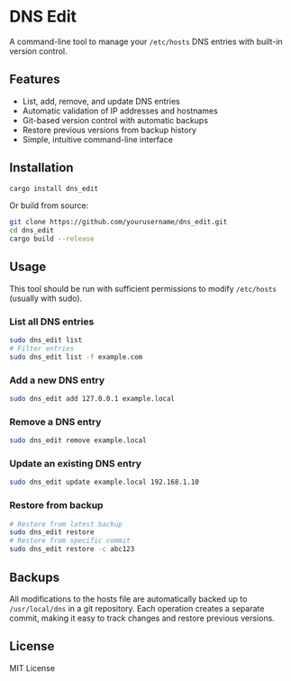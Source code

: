 # DNS Edit

A command-line tool to manage your `/etc/hosts` DNS entries with built-in version control.

## Features

- List, add, remove, and update DNS entries
- Automatic validation of IP addresses and hostnames
- Git-based version control with automatic backups
- Restore previous versions from backup history
- Simple, intuitive command-line interface

## Installation

```bash
cargo install dns_edit
```

Or build from source:

```bash
git clone https://github.com/yourusername/dns_edit.git
cd dns_edit
cargo build --release
```

## Usage

This tool should be run with sufficient permissions to modify `/etc/hosts` (usually with sudo).

### List all DNS entries
```bash
sudo dns_edit list
# Filter entries
sudo dns_edit list -f example.com
```

### Add a new DNS entry
```bash
sudo dns_edit add 127.0.0.1 example.local
```

### Remove a DNS entry
```bash
sudo dns_edit remove example.local
```

### Update an existing DNS entry
```bash
sudo dns_edit update example.local 192.168.1.10
```

### Restore from backup
```bash
# Restore from latest backup
sudo dns_edit restore
# Restore from specific commit
sudo dns_edit restore -c abc123
```

## Backups

All modifications to the hosts file are automatically backed up to `/usr/local/dns` in a git repository. Each operation creates a separate commit, making it easy to track changes and restore previous versions.

## License

MIT License